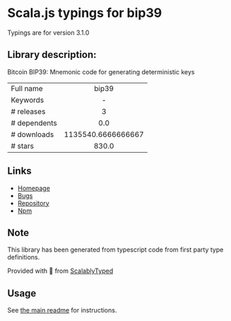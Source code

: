 
# Scala.js typings for bip39

Typings are for version 3.1.0

## Library description:
Bitcoin BIP39: Mnemonic code for generating deterministic keys

|                    |                 |
| ------------------ | :-------------: |
| Full name          | bip39 |
| Keywords           | - |
| # releases         | 3 |
| # dependents       | 0.0 |
| # downloads        | 1135540.6666666667 |
| # stars            | 830.0 |

## Links
- [Homepage](https://github.com/bitcoinjs/bip39#readme)
- [Bugs](https://github.com/bitcoinjs/bip39/issues)
- [Repository](https://github.com/bitcoinjs/bip39)
- [Npm](https://www.npmjs.com/package/bip39)
    


## Note
This library has been generated from typescript code from first party type definitions.

Provided with :purple_heart: from [ScalablyTyped](https://github.com/oyvindberg/ScalablyTyped)

## Usage
See [the main readme](../../readme.md) for instructions.


